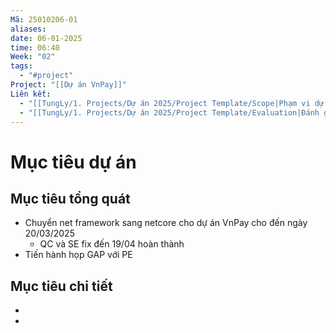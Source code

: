 ```yaml
---
Mã: 25010206-01
aliases: 
date: 06-01-2025
time: 06:40
Week: "02"
tags:
  - "#project"
Project: "[[Dự án VnPay]]"
Liên kết:
  - "[[TungLy/1. Projects/Dự án 2025/Project Template/Scope|Phạm vi dự án]]"
  - "[[TungLy/1. Projects/Dự án 2025/Project Template/Evaluation|Đánh giá sau dự án]]"
---
```

# Mục tiêu dự án

## Mục tiêu tổng quát
- Chuyển net framework sang netcore cho dự án VnPay cho đến ngày 20/03/2025
	- QC và SE fix đến 19/04 hoàn thành
- Tiến hành họp GAP với PE

## Mục tiêu chi tiết
- 
- 

